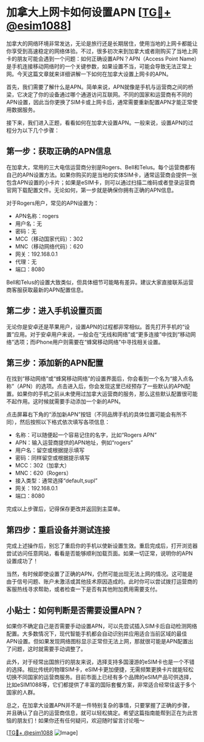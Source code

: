 # 加拿大上网卡如何设置APN [[TG💪+ @esim1088](https://t.me/s/esim1088)]

加拿大的网络环境非常发达，无论是旅行还是长期居住，使用当地的上网卡都能让你享受到高速稳定的网络体验。不过，很多初次来到加拿大或者刚购买了当地上网卡的朋友可能会遇到一个问题：如何正确设置APN？APN（Access Point Name）是手机连接移动网络时的一个关键参数，如果设置不当，可能会导致无法正常上网。今天这篇文章就来详细讲解一下如何在加拿大设置上网卡的APN。

首先，我们需要了解什么是APN。简单来说，APN就像是手机与运营商之间的桥梁，它决定了你的设备通过哪个通道访问互联网。不同的国家和运营商有不同的APN设置，因此当你更换了SIM卡或上网卡后，通常需要重新配置APN才能正常使用数据服务。

接下来，我们进入正题，看看如何在加拿大设置APN。一般来说，设置APN的过程分为以下几个步骤：

## 第一步：获取正确的APN信息

在加拿大，常用的三大电信运营商分别是Rogers、Bell和Telus。每个运营商都有自己的APN设置方法。如果你购买的是当地的实体SIM卡，通常运营商会提供一张包含APN设置的小卡片；如果是eSIM卡，则可以通过扫描二维码或者登录运营商官网下载配置文件。无论如何，第一步就是确保你拥有正确的APN信息。

对于Rogers用户，常见的APN设置为：
- APN名称：rogers
- 用户名：无
- 密码：无
- MCC（移动国家代码）：302
- MNC（移动网络代码）：620
- 网关：192.168.0.1
- 代理：无
- 端口：8080

Bell和Telus的设置大致类似，但具体细节可能略有差异。建议大家直接联系运营商客服获取最新的APN配置信息。

## 第二步：进入手机设置页面

无论你是安卓还是苹果用户，设置APN的过程都非常相似。首先打开手机的“设置”应用。对于安卓用户来说，一般会在“无线和网络”或“更多连接”中找到“移动网络”选项；而iPhone用户则需要在“蜂窝移动网络”中寻找相关设置。

## 第三步：添加新的APN配置

在找到“移动网络”或“蜂窝移动网络”的设置界面后，你会看到一个名为“接入点名称”（APN）的选项。点击进入后，你会发现这里已经预存了一些默认的APN配置。如果你的手机之前从未使用过加拿大运营商的服务，那么这些默认配置很可能不起作用。这时候就需要手动添加一个新的APN。

点击屏幕右下角的“添加新APN”按钮（不同品牌手机的具体位置可能会有所不同），然后按照以下格式依次填写各项信息：

- 名称：可以随便起一个容易记住的名字，比如“Rogers APN”
- APN：输入运营商提供的APN地址，例如“rogers”
- 用户名：留空或根据提示填写
- 密码：同样留空或根据提示填写
- MCC：302（加拿大）
- MNC：620（Rogers）
- 接入类型：通常选择“default,supl”
- 网关：192.168.0.1
- 端口：8080

完成以上步骤后，记得保存更改并返回到主菜单。

## 第四步：重启设备并测试连接

完成上述操作后，别忘了重启你的手机以使新设置生效。重启完成后，打开浏览器尝试访问任意网站，看看是否能够顺利加载页面。如果一切正常，说明你的APN设置成功了！

当然，有时候即使设置了正确的APN，仍然可能出现无法上网的情况。这可能是由于信号问题、账户未激活或其他技术原因造成的。此时你可以尝试拨打运营商的客服热线寻求帮助，或者检查一下是否有其他附加费用需要支付。

## 小贴士：如何判断是否需要设置APN？

如果你不确定自己是否需要手动设置APN，可以先尝试插入SIM卡后自动检测网络配置。大多数情况下，现代智能手机都会自动识别并应用适合当前区域的最佳APN设置。但如果发现网络图标显示正常但无法上网，那就很可能是APN配置出了问题，这时就需要手动调整了。

此外，对于经常出国旅行的朋友来说，选择支持多国漫游的eSIM卡也是一个不错的选择。相比传统的物理SIM卡，eSIM卡更加便捷，无需频繁更换卡片就能轻松切换不同国家的运营商服务。目前市面上已经有多个品牌的eSIM产品可供选择，比如eSIM1088等，它们都提供了丰富的国际套餐方案，非常适合经常往返于多个国家的人群。

总之，在加拿大设置APN并不是一件特别复杂的事情，只要掌握了正确的步骤，并且确认了自己的运营商信息，就可以轻松搞定。希望这篇指南能帮到正在为此苦恼的朋友们！如果你还有任何疑问，欢迎随时留言讨论哦～

[[TG💪+ @esim1088](https://t.me/s/esim1088) ![Image](https://i.postimg.cc/4NQfJmqS/Snipaste-2025-05-13-00-14-12.png)]